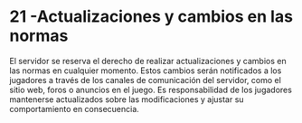 # 21 -Actualizaciones y cambios en las normas

El servidor se reserva el derecho de realizar actualizaciones y cambios en las normas en cualquier momento. Estos cambios serán notificados a los jugadores a través de los canales de comunicación del servidor, como el sitio web, foros o anuncios en el juego. Es responsabilidad de los jugadores mantenerse actualizados sobre las modificaciones y ajustar su comportamiento en consecuencia.
